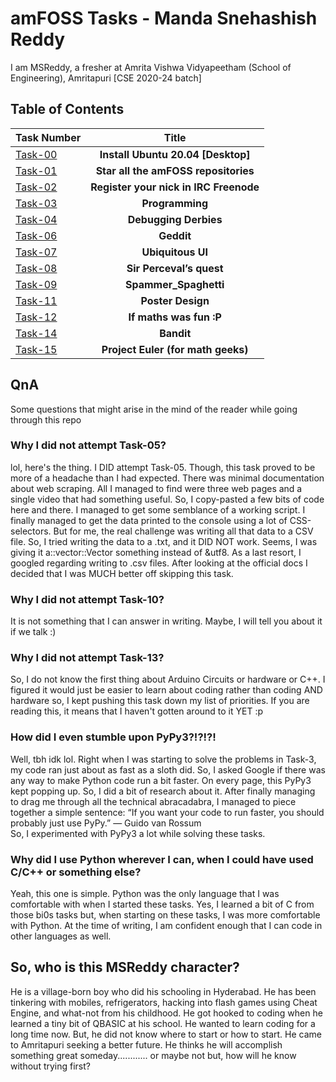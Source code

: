 # **amFOSS Tasks - Manda Snehashish Reddy**
 I am MSReddy, a fresher at Amrita Vishwa Vidyapeetham (School of Engineering), Amritapuri [CSE 2020-24 batch]
## **Table of Contents**
| Task Number    | Title |     
| :------------- | :----------: |
| [Task-00](https://github.com/ashishreddy9000/amfoss-tasks/tree/main/task-00) | **Install Ubuntu 20.04 [Desktop]**  |
| [Task-01](https://github.com/ashishreddy9000/amfoss-tasks/tree/main/task-01) | **Star all the amFOSS repositories** |
| [Task-02](https://github.com/ashishreddy9000/amfoss-tasks/tree/main/task-02) | **Register your nick in IRC Freenode** |
| [Task-03](https://github.com/ashishreddy9000/amfoss-tasks/tree/main/task-03) | **Programming** |
| [Task-04](https://github.com/ashishreddy9000/amfoss-tasks/tree/main/task-04) | **Debugging Derbies** |
| [Task-06](https://github.com/ashishreddy9000/amfoss-tasks/tree/main/task-06) | **Geddit** |
| [Task-07](https://github.com/ashishreddy9000/amfoss-tasks/tree/main/task-07) | **Ubiquitous UI** |
| [Task-08](https://github.com/ashishreddy9000/amfoss-tasks/tree/main/task-08) | **Sir Perceval’s quest** |
| [Task-09](https://github.com/ashishreddy9000/amfoss-tasks/tree/main/task-09) | **Spammer_Spaghetti** |
| [Task-11](https://github.com/ashishreddy9000/amfoss-tasks/tree/main/task-11) | **Poster Design** |
| [Task-12](https://github.com/ashishreddy9000/amfoss-tasks/tree/main/task-12) | **If maths was fun :P** |
| [Task-14](https://github.com/ashishreddy9000/amfoss-tasks/tree/main/task-14) | **Bandit** |
| [Task-15](https://github.com/ashishreddy9000/amfoss-tasks/tree/main/task-15) | **Project Euler (for math geeks)** |\

## QnA
Some questions that might arise in the mind of the reader while going through this repo
### **Why I did not attempt Task-05?**
lol, here's the thing. I DID attempt Task-05. Though, this task proved to be more of a headache than I had expected. There was minimal documentation about web scraping. All I managed to find were three web pages and a single video that had something useful. So, I copy-pasted a few bits of code here and there. I managed to get some semblance of a working script. I finally managed to get the data printed to the console using a lot of CSS-selectors. But for me, the real challenge was writing all that data to a CSV file. So, I tried writing the data to a .txt, and it DID NOT work. Seems, I was giving it a::vector::Vector something instead of &utf8. As a last resort, I googled regarding writing to .csv files. After looking at the official docs I decided that I was MUCH better off skipping this task.
### **Why I did not attempt Task-10?**
It is not something that I can answer in writing. Maybe, I will tell you about it if we talk :)
### **Why I did not attempt Task-13?**
So, I do not know the first thing about Arduino Circuits or hardware or C++. I figured it would just be easier to learn about coding rather than coding AND hardware so, I kept pushing this task down my list of priorities. If you are reading this, it means that I haven't gotten around to it YET :p
### **How did I even stumble upon PyPy3?!?!?!**
Well, tbh idk lol. Right when I was starting to solve the problems in Task-3, my code ran just about as fast as a sloth did. So, I asked Google if there was any way to make Python code run a bit faster.
On every page, this PyPy3 kept popping up. So, I did a bit of research about it. After finally managing to drag me through all the technical abracadabra, I managed to piece together a simple sentence: “If you want your code to run faster, you should probably just use PyPy.” — Guido van Rossum\
So, I experimented with PyPy3 a lot while solving these tasks.
### **Why did I use Python wherever I can, when I could have used C/C++ or something else?**
Yeah, this one is simple. Python was the only language that I was comfortable with when I started these tasks. Yes, I learned a bit of C from those bi0s tasks but, when starting on these tasks, I was more comfortable with Python. At the time of writing, I am confident enough that I can code in other languages as well.
## **So, who is this MSReddy character?**
He is a village-born boy who did his schooling in Hyderabad. He has been tinkering with mobiles, refrigerators, hacking into flash games using Cheat Engine, and what-not from his childhood. He got hooked to coding when he learned a tiny bit of QBASIC at his school. He wanted to learn coding for a long time now. But, he did not know where to start or how to start. He came to Amritapuri seeking a better future. He thinks he will accomplish something great someday............ or maybe not but, how will he know without trying first?
